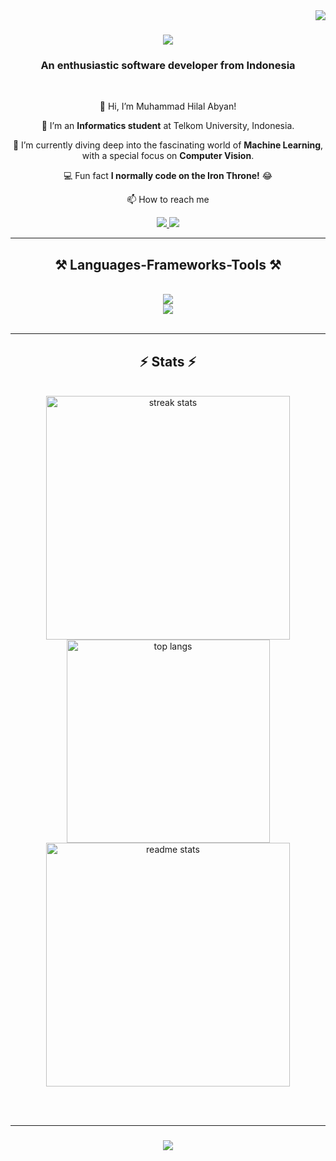 <img align="right" src="https://visitor-badge.laobi.icu/badge?page_id=lal4lal.lal4lal" />

<h1 align="center">
    <img src="https://readme-typing-svg.herokuapp.com/?font=Righteous&size=35&center=true&vCenter=true&width=500&height=70&duration=4000&lines=Hi+There!+👋;+I'm+Muhammad+Hilal+Abyan!;" />
</h1>

<h3 align="center">An enthusiastic software developer from Indonesia</h3>

<br/>

<div align="center">
    
👋 Hi, I’m Muhammad Hilal Abyan!
    
🔭 I’m an **Informatics student** at Telkom University, Indonesia.

🌱 I’m currently diving deep into the fascinating world of **Machine Learning**, with a special focus on **Computer Vision**.

💻 Fun fact **I normally code on the Iron Throne!** 😂

📫 How to reach me

</div>

<div align="center">
  <a href="mailto:muhammadhilalaja@gmail.com">
    <img src="https://img.shields.io/badge/Gmail-333333?style=for-the-badge&logo=gmail&logoColor=red" target="_blank" />
  </a>
  <a href="https://www.linkedin.com/in/muhammadhilalabyan/">
    <img src="https://img.shields.io/badge/LinkedIn-007852?style=for-the-badge&logo=linkedin&logoColor=white" target="_blank" />
  </a>
</div>

<hr/>

<h2 align="center">⚒️ Languages-Frameworks-Tools ⚒️</h2>
<br/>
<div align="center">
  <a href="https://skillicons.dev">
    <img src="https://skillicons.dev/icons?i=py,cpp,go,mysql" />
    <br/>
    <img src="https://skillicons.dev/icons?i=github,vscode,sklearn,tensorflow" />
  </a>
</div>

<br/>
<hr/>

<h2 align="center">⚡ Stats ⚡</h2>
<br>
<div align=center>
    <img width=390 src="https://github-readme-streak-stats.herokuapp.com/?user=lal4lal&count_private=true&theme=react&border_radius=10" alt="streak stats"/>
    <img width=325 align="center" src="https://github-readme-stats.vercel.app/api/top-langs/?username=lal4lal&hide=HTML&langs_count=8&layout=compact&theme=react&border_radius=10&size_weight=0.5&count_weight=0.5&exclude_repo=github-readme-stats" alt="top langs" />
    <br/>
    <img width=390 src="https://github-readme-stats.vercel.app/api?username=lal4lal&show_icons=true&theme=react&rank_icon=github&border_radius=10" alt="readme stats" />
</div>

<br/><br/>

<hr/>

<h3 align="center">
    <img src="https://readme-typing-svg.herokuapp.com/?font=Righteous&size=25&center=true&vCenter=true&width=500&height=70&duration=4000&lines=Thanks+for+visiting!+✌🏻;Shoot+me+message+on+LinkedIn!;I'm+always+down+to+collab+🫶🏻" />
</h3>

<br/>
